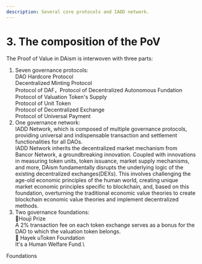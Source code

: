 ```yaml
---
description: Several core protocols and IADD network.
---
```


# 3. The composition of the PoV

The Proof of Value in DAism is interwoven with three parts:

1. Seven governance protocols:\
   DAO Hardcore Protocol\
   Decentralized Minting Protocol\
   Protocol of DAF，Protocol of Decentralized Autonomous Fundation\
   Protocol of Valuation Token's Supply\
   Protocol of Unit Token\
   Protocol of Decentralized Exchange\
   Protocol of Universal Payment
2. One governance network:\
   IADD Network, which is composed of multiple governance protocols, providing universal and indispensable transaction and settlement functionalities for all DAOs.\
   IADD Network inherits the decentralized market mechanism from Bancor Network, a groundbreaking innovation. Coupled with innovations in measuring token units, token issuance, market supply mechanisms, and more, DAism fundamentally disrupts the underlying logic of the existing decentralized exchanges(DEXs). This involves challenging the age-old economic principles of the human world, creating unique market economic principles specific to blockchain, and, based on this foundation, overturning the traditional economic value theories to create blockchain economic value theories and implement decentralized methods.
3. Two governance foundations:\
   🌹Houji Prize\
   A 2% transaction fee on each token exchange serves as a bonus for the DAO to which the valuation token belongs.\
   💖 Hayek uToken Foundation\
   It's a Human Welfare Fund.\






Foundations
